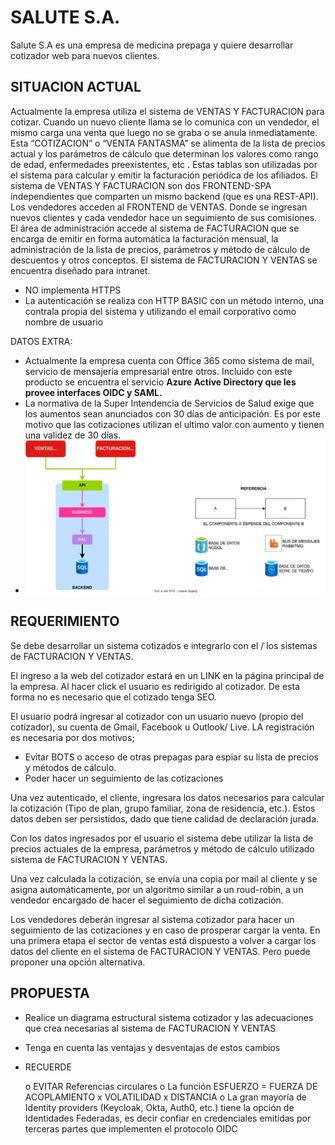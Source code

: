 # SALUTE S.A.

Salute S.A es una empresa de medicina prepaga y quiere desarrollar cotizador web para nuevos clientes.

## SITUACION ACTUAL

Actualmente la empresa utiliza el sistema de VENTAS Y FACTURACION para cotizar. Cuando un nuevo cliente llama se lo comunica con un vendedor, el mismo carga una venta que luego no se graba o se anula inmediatamente.
Esta “COTIZACION” o “VENTA FANTASMA” se alimenta de la lista de precios actual y los parámetros de cálculo que determinan los valores como rango de edad, enfermedades preexistentes, etc . Estas tablas son utilizadas por el sistema para calcular y emitir la facturación periódica de los afiliados.
El sistema de VENTAS Y FACTURACION son dos FRONTEND-SPA independientes que comparten un mismo backend (que es una REST-API).
Los vendedores acceden al FRONTEND de VENTAS. Donde se ingresan nuevos clientes y cada vendedor hace un seguimiento de sus comisiones.
El área de administración accede al sistema de FACTURACION que se encarga de emitir en forma automática la facturación mensual, la administración de la lista de precios, parámetros y método de cálculo de descuentos y otros conceptos.
El sistema de FACTURACION Y VENTAS se encuentra diseñado para intranet.

- NO implementa HTTPS
- La autenticación se realiza con HTTP BASIC con un método interno, una contrala propia del sistema y utilizando el email corporativo como nombre de usuario

DATOS EXTRA:

- Actualmente la empresa cuenta con Office 365 como sistema de mail, servicio de mensajería empresarial entre otros. Incluido con este producto se encuentra el servicio **Azure Active Directory que les provee interfaces OIDC y SAML.**
- La normativa de la Super Intendencia de Servicios de Salud exige que los aumentos sean anunciados con 30 días de anticipación. Es por este motivo que las cotizaciones utilizan el ultimo valor con aumento y tienen una validez de 30 días.
- ![Diagrama estructural](./diagrama.drawio.svg)

## REQUERIMIENTO

Se debe desarrollar un sistema cotizados e integrarlo con el / los sistemas de FACTURACION Y VENTAS.

El ingreso a la web del cotizador estará en un LINK en la página principal de la empresa. Al hacer click el usuario es redirigido al cotizador. De esta forma no es necesario que el cotizado tenga SEO.

El usuario podrá ingresar al cotizador con un usuario nuevo (propio del cotizador), su cuenta de Gmail, Facebook u Outlook/ Live. LA registración es necesaria por dos motivos;

- Evitar BOTS o acceso de otras prepagas para espiar su lista de precios y métodos de cálculo.
- Poder hacer un seguimiento de las cotizaciones

Una vez autenticado, el cliente, ingresara los datos necesarios para calcular la cotización (Tipo de plan, grupo familiar, zona de residencia, etc.). Estos datos deben ser persistidos, dado que tiene calidad de declaración jurada.

Con los datos ingresados por el usuario el sistema debe utilizar la lista de precios actuales de la empresa, parámetros y método de cálculo utilizado sistema de FACTURACION Y VENTAS.

Una vez calculada la cotización, se envía una copia por mail al cliente y se asigna automáticamente, por un algoritmo similar a un roud-robin, a un vendedor encargado de hacer el seguimiento de dicha cotización.

Los vendedores deberán ingresar al sistema cotizador para hacer un seguimiento de las cotizaciones y en caso de prosperar cargar la venta. En una primera etapa el sector de ventas está dispuesto a volver a cargar los datos del cliente en el sistema de FACTURACION Y VENTAS. Pero puede proponer una opción alternativa.

## PROPUESTA

- Realice un diagrama estructural sistema cotizador y las adecuaciones que crea necesarias al sistema de FACTURACION Y VENTAS

- Tenga en cuenta las ventajas y desventajas de estos cambios

- RECUERDE
  
    o    EVITAR Referencias circulares
    o    La función ESFUERZO = FUERZA DE ACOPLAMIENTO x VOLATILIDAD x DISTANCIA
    o    La gran mayoría de Identity providers (Keycloak, Okta, Auth0, etc.) tiene la opción de Identidades Federadas, es decir confiar en credenciales emitidas por terceras partes que implementen el protocolo OIDC